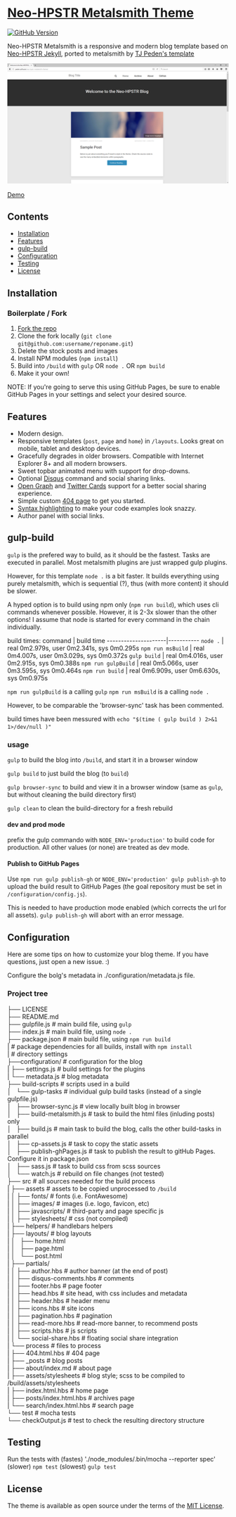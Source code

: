 # [Neo-HPSTR Metalsmith Theme][6]

[![GitHub Version][3]][4]

Neo-HPSTR Metalsmith is a responsive and modern blog template based on [Neo-HPSTR Jekyll][1], ported to metalsmith by [TJ Peden's template][11]

![Preview][5]

[Demo][6]

## Contents

- [Installation](#installation)
- [Features](#features)
- [gulp-build](#gulp-build)
- [Configuration](#configuration)
- [Testing](#Testing)
- [License](#license)

## Installation

### Boilerplate / Fork

1. [Fork the repo][7]
1. Clone the fork locally (`git clone git@github.com:username/reponame.git`)
1. Delete the stock posts and images
1. Install NPM modules (`npm install`)
1. Build into `/build` with `gulp` OR `node .` OR `npm build`
1. Make it your own!

NOTE: If you're going to serve this using GitHub Pages, be sure to enable GitHub Pages in your settings and select your desired source.

## Features

* Modern design.
* Responsive templates (`post`, `page` and `home`) in `/layouts`. Looks great on mobile, tablet and desktop devices.
* Gracefully degrades in older browsers. Compatible with Internet Explorer 8+ and all modern browsers.
* Sweet topbar animated menu with support for drop-downs.
* Optional [Disqus][8] command and social sharing links.
* [Open Graph][9] and [Twitter Cards][10] support for a better social sharing experience.
* Simple custom [404 page](content/404.html.hbs) to get you started.
* [Syntax highlighting](#) to make your code examples look snazzy.
* Author panel with social links.

## gulp-build
`gulp` is the prefered way to build, as it should be the fastest. Tasks are executed in parallel. Most metalsmith plugins are just wrapped gulp plugins.

However, for this template `node .` is a bit faster. It builds everything using purely metalsmith, which is sequential (?), thus (with more content) it should be slower.

A hyped option is to build using npm only (`npm run build`), which uses cli commands whenever possible.
However, it is 2-3x slower than the other options! I assume that node is started for every command in the chain individually.

build times:
    command          | build time
---------------------|-----------
`node .`             | real	0m2.979s, user	0m2.341s, sys	0m0.295s
`npm run msBuild`    |  real	0m4.007s, user	0m3.029s, sys	0m0.372s
`gulp build`         |  real	0m4.016s, user	0m2.915s, sys	0m0.388s
`npm run gulpBuild`  |  real	0m5.066s, user	0m3.595s, sys	0m0.464s
`npm run build`      |  real	0m6.909s, user	0m6.630s, sys	0m0.975s

`npm run gulpBuild` is a calling `gulp`
`npm run msBuild` is a calling `node .`

However, to be comparable the 'browser-sync' task has been commented.

build times have been messured with `echo "$(time ( gulp build ) 2>&1 1>/dev/null )"`

### usage
`gulp` to build the blog into `/build`, and start it in a browser window

`gulp build` to just build the blog (to `build`)

`gulp browser-sync` to build and view it in a browser window (same as `gulp`, but without cleaning the build directory first)

`gulp clean` to clean the build-directory for a fresh rebuild

#### dev and prod mode
prefix the gulp commando with
`NODE_ENV='production'` to build code for production.
All other values (or none) are treated as dev mode.

#### Publish to GitHub Pages
Use `npm run gulp publish-gh` or `NODE_ENV='production' gulp publish-gh` to upload the build result to GitHub Pages (the goal repository must be set in `/configuration/config.js`).

This is needed to have production mode enabled (which corrects the url for all assets). `gulp publish-gh` will abort with an error message.

## Configuration

Here are some tips on how to customize your blog theme. If you have questions, just open a new issue. :)

Configure the bolg's metadata in ./configuration/metadata.js file.

### Project tree

├── LICENSE  
├── README.md  
├── gulpfile.js                     # main build file, using `gulp`  
├── index.js                        # main build file, using `node .`  
├── package.json                    # main build file, using `npm run build`  
|                                   # package dependencies for all builds, install with `npm install`  
|                                   # directory settings  
├──configuration/                   # configuration for the blog  
|   ├── settings.js                 # build settings for the plugins  
|   └── metadata.js                 # blog metadata  
├── build-scripts                   # scripts used in a build  
│   └── gulp-tasks                  # individual gulp build tasks (instead of a single gulpfile.js)  
│       ├── browser-sync.js         # view locally built blog in browser  
│       ├── build-metalsmith.js     # task to build the html files (inluding posts) only  
│       ├── build.js                # main task to build the blog, calls the other build-tasks in parallel  
│       ├── cp-assets.js            # task to copy the static assets  
│       ├── publish-ghPages.js      # task to publish the result to gitHub Pages. Configure it in package.json  
│       ├── sass.js                 # task to build css from scss sources  
│       └── watch.js                # rebuild on file changes (not tested)  
├── src                             # all sources needed for the build process  
|   ├── assets                      # assets to be copied unprocessed to `/build`  
|   │   ├── fonts/                  # fonts (i.e. FontAwesome)  
|   │   ├── images/                 # images (i.e. logo, favicon, etc)  
|   │   ├── javascripts/            # third-party and page specific js  
|   │   ├── stylesheets/            # css (not compiled)  
|   ├── helpers/                    # handlebars helpers  
|   ├── layouts/                    # blog layouts  
|   │   ├── home.html  
|   │   ├── page.html  
|   │   └── post.html  
|   ├── partials/  
|   │   ├── author.hbs              # author banner (at the end of post)  
|   │   ├── disqus-comments.hbs     # comments  
|   │   ├── footer.hbs              # page footer  
|   │   ├── head.hbs                # site head, with css includes and metadata  
|   │   ├── header.hbs              # header menu  
|   │   ├── icons.hbs               # site icons  
|   │   ├── pagination.hbs          # pagination  
|   │   ├── read-more.hbs           # read-more banner, to recommend posts  
|   │   ├── scripts.hbs             # js scripts  
|   │   └── social-share.hbs        # floating social share integration  
|   └── process                     # files to process  
|       ├── 404.html.hbs            # 404 page  
|       ├── _posts                  # blog posts  
|       ├── about/index.md          # about page  
|       ├── assets/stylesheets      # blog style; scss to be compiled to /build/assets/stylesheets  
|       ├── index.html.hbs          # home page  
|       ├── posts/index.html.hbs    # archives page  
|       └── search/index.html.hbs   # search page  
└── test                            # mocha tests  
    └── checkOutput.js              # test to check the resulting directory structure  


## Testing
Run the tests with
(fastes)
'./node_modules/.bin/mocha --reporter spec'
(slower)
`npm test`
(slowest)
`gulp test`

## License

The theme is available as open source under the terms of the [MIT License][2].

[1]: https://github.com/aron-bordin/neo-hpstr-jekyll-theme
[2]: http://opensource.org/licenses/MIT
[3]: https://badge.fury.io/gh/tjpeden%2Fneo-hpstr-metalsmith-theme.svg
[4]: https://badge.fury.io/gh/tjpeden%2Fneo-hpstr-metalsmith-theme
[5]: /src/assets/images/neo-hpstr-metalsmith-theme.png?raw=true
[6]: http://peden.software/neo-hpstr-metalsmith-theme
[7]: https://github.com/tjpeden/neo-hpstr-metalsmith-theme
[8]: http://disqus.com
[9]: https://developers.facebook.com/docs/opengraph
[10]: https://dev.twitter.com/docs/cards
[11]: https://github.com/tjpeden/neo-hpstr-metalsmith-theme
